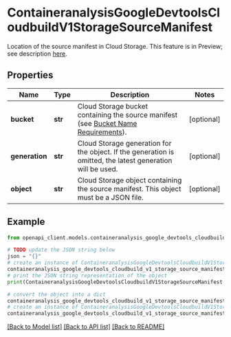 # ContaineranalysisGoogleDevtoolsCloudbuildV1StorageSourceManifest

Location of the source manifest in Cloud Storage. This feature is in Preview; see description [here](https://github.com/GoogleCloudPlatform/cloud-builders/tree/master/gcs-fetcher).

## Properties

Name | Type | Description | Notes
------------ | ------------- | ------------- | -------------
**bucket** | **str** | Cloud Storage bucket containing the source manifest (see [Bucket Name Requirements](https://cloud.google.com/storage/docs/bucket-naming#requirements)). | [optional] 
**generation** | **str** | Cloud Storage generation for the object. If the generation is omitted, the latest generation will be used. | [optional] 
**object** | **str** | Cloud Storage object containing the source manifest. This object must be a JSON file. | [optional] 

## Example

```python
from openapi_client.models.containeranalysis_google_devtools_cloudbuild_v1_storage_source_manifest import ContaineranalysisGoogleDevtoolsCloudbuildV1StorageSourceManifest

# TODO update the JSON string below
json = "{}"
# create an instance of ContaineranalysisGoogleDevtoolsCloudbuildV1StorageSourceManifest from a JSON string
containeranalysis_google_devtools_cloudbuild_v1_storage_source_manifest_instance = ContaineranalysisGoogleDevtoolsCloudbuildV1StorageSourceManifest.from_json(json)
# print the JSON string representation of the object
print(ContaineranalysisGoogleDevtoolsCloudbuildV1StorageSourceManifest.to_json())

# convert the object into a dict
containeranalysis_google_devtools_cloudbuild_v1_storage_source_manifest_dict = containeranalysis_google_devtools_cloudbuild_v1_storage_source_manifest_instance.to_dict()
# create an instance of ContaineranalysisGoogleDevtoolsCloudbuildV1StorageSourceManifest from a dict
containeranalysis_google_devtools_cloudbuild_v1_storage_source_manifest_from_dict = ContaineranalysisGoogleDevtoolsCloudbuildV1StorageSourceManifest.from_dict(containeranalysis_google_devtools_cloudbuild_v1_storage_source_manifest_dict)
```
[[Back to Model list]](../README.md#documentation-for-models) [[Back to API list]](../README.md#documentation-for-api-endpoints) [[Back to README]](../README.md)


